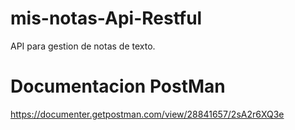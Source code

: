# mis-notas-Api-Restful
API para gestion de notas de texto.

# Documentacion PostMan
https://documenter.getpostman.com/view/28841657/2sA2r6XQ3e
